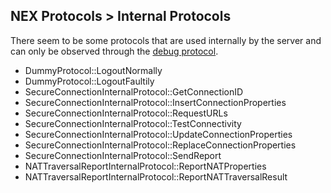 ## NEX Protocols > Internal Protocols

There seem to be some protocols that are used internally by the server and can only be observed through the [debug protocol](Debug-Protocol).

- DummyProtocol::LogoutNormally
- DummyProtocol::LogoutFaultily
- SecureConnectionInternalProtocol::GetConnectionID
- SecureConnectionInternalProtocol::InsertConnectionProperties
- SecureConnectionInternalProtocol::RequestURLs
- SecureConnectionInternalProtocol::TestConnectivity
- SecureConnectionInternalProtocol::UpdateConnectionProperties
- SecureConnectionInternalProtocol::ReplaceConnectionProperties
- SecureConnectionInternalProtocol::SendReport
- NATTraversalReportInternalProtocol::ReportNATProperties
- NATTraversalReportInternalProtocol::ReportNATTraversalResult